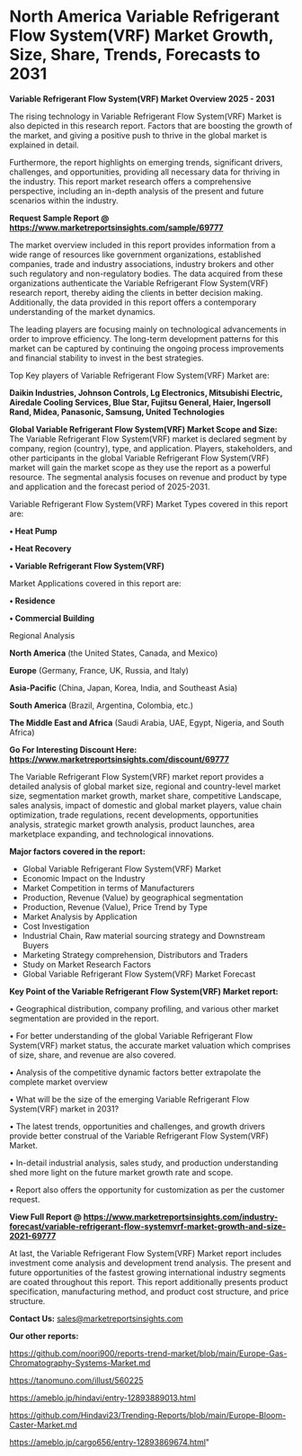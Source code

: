 # North America Variable Refrigerant Flow System(VRF) Market Growth, Size, Share, Trends, Forecasts to 2031

<Strong> Variable Refrigerant Flow System(VRF) Market Overview 2025 - 2031</strong>

The rising technology in Variable Refrigerant Flow System(VRF) Market is also depicted in this research report. Factors that are boosting the growth of the market, and giving a positive push to thrive in the global market is explained in detail.

Furthermore, the report highlights on emerging trends, significant drivers, challenges, and opportunities, providing all necessary data for thriving in the industry. This report market research offers a comprehensive perspective, including an in-depth analysis of the present and future scenarios within the industry.

<strong>Request Sample Report @ <a href=https://www.marketreportsinsights.com/sample/69777>https://www.marketreportsinsights.com/sample/69777</a></strong>

The market overview included in this report provides information from a wide range of resources like government organizations, established companies, trade and industry associations, industry brokers and other such regulatory and non-regulatory bodies. The data acquired from these organizations authenticate the Variable Refrigerant Flow System(VRF) research report, thereby aiding the clients in better decision making. Additionally, the data provided in this report offers a contemporary understanding of the market dynamics.

The leading players are focusing mainly on technological advancements in order to improve efficiency. The long-term development patterns for this market can be captured by continuing the ongoing process improvements and financial stability to invest in the best strategies.

Top Key players of Variable Refrigerant Flow System(VRF) Market are:

<strong>Daikin Industries, Johnson Controls, Lg Electronics, Mitsubishi Electric, Airedale Cooling Services, Blue Star, Fujitsu General, Haier, Ingersoll Rand, Midea, Panasonic, Samsung, United Technologies</strong>

<strong><b>Global Variable Refrigerant Flow System(VRF) Market Scope and Size:</b></strong>
The Variable Refrigerant Flow System(VRF) market is declared segment by company, region (country), type, and application. Players, stakeholders, and other participants in the global Variable Refrigerant Flow System(VRF) market will gain the market scope as they use the report as a powerful resource. The segmental analysis focuses on revenue and product by type and application and the forecast period of 2025-2031.

Variable Refrigerant Flow System(VRF) Market Types covered in this report are:

<strong>• Heat Pump

• Heat Recovery

• Variable Refrigerant Flow System(VRF)</strong>

Market Applications covered in this report are:

<strong>• Residence

• Commercial Building</strong> 

Regional Analysis

<strong>North America</strong> (the United States, Canada, and Mexico)

<strong>Europe</strong> (Germany, France, UK, Russia, and Italy)

<strong>Asia-Pacific</strong> (China, Japan, Korea, India, and Southeast Asia)

<strong>South America</strong> (Brazil, Argentina, Colombia, etc.)

<strong>The Middle East and Africa</strong> (Saudi Arabia, UAE, Egypt, Nigeria, and South Africa)

<strong>Go For Interesting Discount Here: <a href=https://www.marketreportsinsights.com/discount/69777>https://www.marketreportsinsights.com/discount/69777</a></strong>

The Variable Refrigerant Flow System(VRF) market report provides a detailed analysis of global market size, regional and country-level market size, segmentation market growth, market share, competitive Landscape, sales analysis, impact of domestic and global market players, value chain optimization, trade regulations, recent developments, opportunities analysis, strategic market growth analysis, product launches, area marketplace expanding, and technological innovations.

<strong><b>Major factors covered in the report:</b></strong>
<ul>
  <li>Global Variable Refrigerant Flow System(VRF) Market </li>
  <li>Economic Impact on the Industry</li>
  <li>Market Competition in terms of Manufacturers</li>
  <li>Production, Revenue (Value) by geographical segmentation</li>
  <li>Production, Revenue (Value), Price Trend by Type</li>
  <li>Market Analysis by Application</li>
  <li>Cost Investigation</li>
  <li>Industrial Chain, Raw material sourcing strategy and Downstream Buyers</li>
  <li>Marketing Strategy comprehension, Distributors and Traders</li>
  <li>Study on Market Research Factors</li>
  <li>Global Variable Refrigerant Flow System(VRF) Market Forecast</li>
</ul>

<strong><b>Key Point of the Variable Refrigerant Flow System(VRF) Market report:</b></strong>

• Geographical distribution, company profiling, and various other market segmentation are provided in the report.

• For better understanding of the global Variable Refrigerant Flow System(VRF) market status, the accurate market valuation which comprises of size, share, and revenue are also covered.

• Analysis of the competitive dynamic factors better extrapolate the complete market overview

• What will be the size of the emerging Variable Refrigerant Flow System(VRF) market in 2031?

• The latest trends, opportunities and challenges, and growth drivers provide better construal of the Variable Refrigerant Flow System(VRF) Market.

• In-detail industrial analysis, sales study, and production understanding shed more light on the future market growth rate and scope.

• Report also offers the opportunity for customization as per the customer request.

<strong><b>View Full Report @ <a href=https://www.marketreportsinsights.com/industry-forecast/variable-refrigerant-flow-systemvrf-market-growth-and-size-2021-69777>https://www.marketreportsinsights.com/industry-forecast/variable-refrigerant-flow-systemvrf-market-growth-and-size-2021-69777</a></b></strong>


At last, the Variable Refrigerant Flow System(VRF) Market report includes investment come analysis and development trend analysis. The present and future opportunities of the fastest growing international industry segments are coated throughout this report. This report additionally presents product specification, manufacturing method, and product cost structure, and price structure.

<strong>Contact Us:</strong>
sales@marketreportsinsights.com

<strong>Our other reports:</strong>

<a href=https://github.com/noori900/reports-trend-market/blob/main/Europe-Gas-Chromatography-Systems-Market.md>https://github.com/noori900/reports-trend-market/blob/main/Europe-Gas-Chromatography-Systems-Market.md</a>

<a href=https://tanomuno.com/illust/560225>https://tanomuno.com/illust/560225</a>

<a href=https://ameblo.jp/hindavi/entry-12893889013.html>https://ameblo.jp/hindavi/entry-12893889013.html</a>

<a href=https://github.com/Hindavi23/Trending-Reports/blob/main/Europe-Bloom-Caster-Market.md>https://github.com/Hindavi23/Trending-Reports/blob/main/Europe-Bloom-Caster-Market.md</a>

<a href=https://ameblo.jp/cargo656/entry-12893869674.html>https://ameblo.jp/cargo656/entry-12893869674.html</a>"
